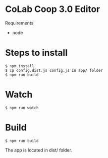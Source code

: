 # CoLab Coop 3.0 Editor

Requirements
- node

Steps to install
====================
    $ npm install
    $ cp config.dist.js config.js in app/ folder
    $ npm run build

Watch
====================
    $ npm run watch

Build
====================
    $ npm run build

The app is located in dist/ folder.